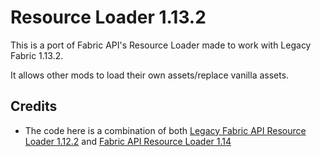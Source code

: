 # Resource Loader 1.13.2

This is a port of Fabric API's Resource Loader made to work with Legacy Fabric 1.13.2.

It allows other mods to load their own assets/replace vanilla assets.

## Credits
* The code here is a combination of both [Legacy Fabric API Resource Loader 1.12.2](https://github.com/Legacy-Fabric/fabric/tree/main/legacy-fabric-resource-loader-v1/1.12.2) and
[Fabric API Resource Loader 1.14](https://github.com/FabricMC/fabric/tree/1.14/fabric-resource-loader-v0)